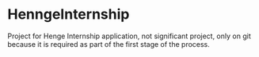 # HenngeInternship
Project for Henge Internship application, not significant project, only on git because it is required as part of the first stage of the process.
